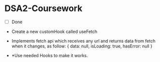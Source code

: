 # DSA2-Coursework

- [ ] Done

- Create a new customHook called useFetch
- Implements fetch api which receives any url and returns data from fetch when it changes, as follow:
  {
  data: null,
  isLoading: true,
  hasError: null
  }

- *Use needed Hooks to make it works.